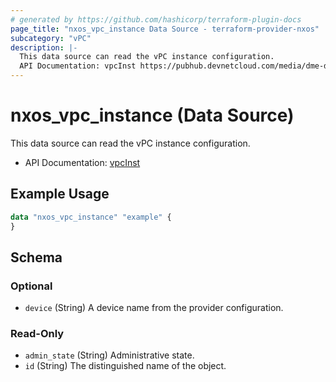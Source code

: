 ```yaml
---
# generated by https://github.com/hashicorp/terraform-plugin-docs
page_title: "nxos_vpc_instance Data Source - terraform-provider-nxos"
subcategory: "vPC"
description: |-
  This data source can read the vPC instance configuration.
  API Documentation: vpcInst https://pubhub.devnetcloud.com/media/dme-docs-10-2-2/docs/System/vpc:Inst/
---
```


# nxos_vpc_instance (Data Source)

This data source can read the vPC instance configuration.

- API Documentation: [vpcInst](https://pubhub.devnetcloud.com/media/dme-docs-10-2-2/docs/System/vpc:Inst/)

## Example Usage

```terraform
data "nxos_vpc_instance" "example" {
}
```

<!-- schema generated by tfplugindocs -->
## Schema

### Optional

- `device` (String) A device name from the provider configuration.

### Read-Only

- `admin_state` (String) Administrative state.
- `id` (String) The distinguished name of the object.

